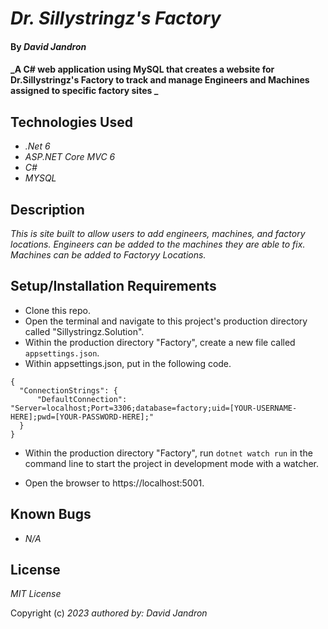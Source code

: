 # _Dr. Sillystringz's Factory_

#### By _David Jandron_

#### _A C# web application using MySQL that creates a website for Dr.Sillystringz's Factory to track and manage Engineers and Machines assigned to specific factory sites _

## Technologies Used

* _.Net 6_
* _ASP.NET Core MVC 6_
* _C#_
* _MYSQL_

## Description

_This is site built to allow users to add engineers, machines, and factory locations. Engineers can be added to the machines they are able to fix. Machines can be added to Factoryy Locations._

## Setup/Installation Requirements

* Clone this repo.
* Open the terminal and navigate to this project's production directory called "Sillystringz.Solution".
* Within the production directory "Factory", create a new file called `appsettings.json`.
* Within appsettings.json, put in the following code.
```
{
  "ConnectionStrings": {
      "DefaultConnection": "Server=localhost;Port=3306;database=factory;uid=[YOUR-USERNAME-HERE];pwd=[YOUR-PASSWORD-HERE];"
  }
}
```
* Within the production directory "Factory", run `dotnet watch run` in the command line to start the project in development mode with a watcher.

* Open the browser to https://localhost:5001.


## Known Bugs

* _N/A_

## License

_MIT License_

Copyright (c) _2023_ _authored by: David Jandron_